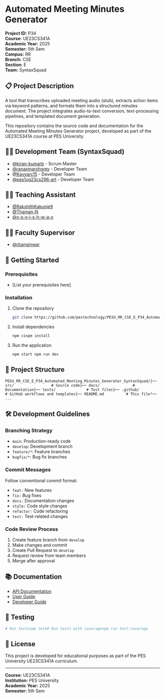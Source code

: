 # Automated Meeting Minutes Generator

**Project ID:** P34  
**Course:** UE23CS341A  
**Academic Year:** 2025  
**Semester:** 5th Sem  
**Campus:** RR  
**Branch:** CSE  
**Section:** E  
**Team:** SyntaxSquad

## 📋 Project Description

A tool that transcribes uploaded meeting audio (stub), extracts action items via keyword patterns, and formats them into a structured minutes document. The project integrates audio-to-text conversion, text-processing pipelines, and templated document generation.

This repository contains the source code and documentation for the Automated Meeting Minutes Generator project, developed as part of the UE23CS341A course at PES University.

## 🧑‍💻 Development Team (SyntaxSquad)

- [@kiran-kumarb](https://github.com/kiran-kumarb) - Scrum Master
- [@ranaxmarshgrey](https://github.com/ranaxmarshgrey) - Developer Team
- [@Kavyarc15](https://github.com/Kavyarc15) - Developer Team
- [@pes1ug23cs296-art](https://github.com/pes1ug23cs296-art) - Developer Team

## 👨‍🏫 Teaching Assistant

- [@RakshithKakunje9](https://github.com/RakshithKakunje9)
- [@Thaman-N](https://github.com/Thaman-N)
- [@v-s-v-i-s-h-w-a-s](https://github.com/v-s-v-i-s-h-w-a-s)

## 👨‍⚖️ Faculty Supervisor

- [@rbanginwar](https://github.com/rbanginwar)

## 🚀 Getting Started

### Prerequisites

- [List your prerequisites here]

### Installation

1.  Clone the repository

    ```bash
    git clone https://github.com/pestechnology/PESU_RR_CSE_E_P34_Automated_Meeting_Minutes_Generator_SyntaxSquad.gitcd PESU_RR_CSE_E_P34_Automated_Meeting_Minutes_Generator_SyntaxSquad
    ```

2.  Install dependencies

    ```bash
    npm cinpm install
    ```

3.  Run the application

    ```bash
    npm start npm run dev
    ```

## 📁 Project Structure

```
PESU_RR_CSE_E_P34_Automated_Meeting_Minutes_Generator_SyntaxSquad/├── src/                 # Source code├── docs/               # Documentation├── tests/              # Test files├── .github/            # GitHub workflows and templates├── README.md          # This file└── ...
```

## 🛠️ Development Guidelines

### Branching Strategy

- `main`: Production-ready code
- `develop`: Development branch
- `feature/*`: Feature branches
- `bugfix/*`: Bug fix branches

### Commit Messages

Follow conventional commit format:

- `feat:` New features
- `fix:` Bug fixes
- `docs:` Documentation changes
- `style:` Code style changes
- `refactor:` Code refactoring
- `test:` Test-related changes

### Code Review Process

1.  Create feature branch from `develop`
2.  Make changes and commit
3.  Create Pull Request to `develop`
4.  Request review from team members
5.  Merge after approval

## 📚 Documentation

- [API Documentation](docs/api.md)
- [User Guide](docs/user-guide.md)
- [Developer Guide](docs/developer-guide.md)

## 🧪 Testing

```bash
# Run testsnpm test# Run tests with coveragenpm run test:coverage
```

## 📄 License

This project is developed for educational purposes as part of the PES University UE23CS341A curriculum.

---

**Course:** UE23CS341A  
**Institution:** PES University  
**Academic Year:** 2025  
**Semester:** 5th Sem

